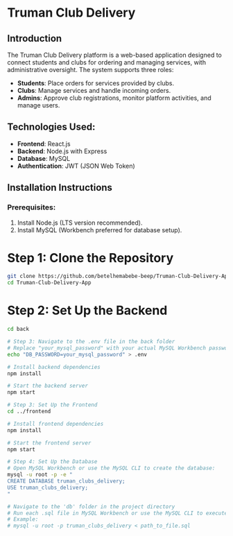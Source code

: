 # Truman Club Delivery 

## Introduction
The Truman Club Delivery platform is a web-based application designed to connect students and clubs for ordering and managing services, with administrative oversight. The system supports three roles:

- **Students**: Place orders for services provided by clubs.
- **Clubs**: Manage services and handle incoming orders.
- **Admins**: Approve club registrations, monitor platform activities, and manage users.

## Technologies Used:
- **Frontend**: React.js
- **Backend**: Node.js with Express
- **Database**: MySQL
- **Authentication**: JWT (JSON Web Token)

## Installation Instructions

### Prerequisites:
1. Install Node.js (LTS version recommended).
2. Install MySQL (Workbench preferred for database setup).

# Step 1: Clone the Repository
```bash
git clone https://github.com/betelhemabebe-beep/Truman-Club-Delivery-App.git
cd Truman-Club-Delivery-App
```

# Step 2: Set Up the Backend
```bash
cd back

# Step 3: Navigate to the .env file in the back folder
# Replace "your_mysql_password" with your actual MySQL Workbench password
echo "DB_PASSWORD=your_mysql_password" > .env

# Install backend dependencies
npm install

# Start the backend server
npm start

# Step 3: Set Up the Frontend
cd ../frontend

# Install frontend dependencies
npm install

# Start the frontend server
npm start

# Step 4: Set Up the Database
# Open MySQL Workbench or use the MySQL CLI to create the database:
mysql -u root -p -e "
CREATE DATABASE truman_clubs_delivery;
USE truman_clubs_delivery;
"

# Navigate to the 'db' folder in the project directory
# Run each .sql file in MySQL Workbench or use the MySQL CLI to execute:
# Example:
# mysql -u root -p truman_clubs_delivery < path_to_file.sql




